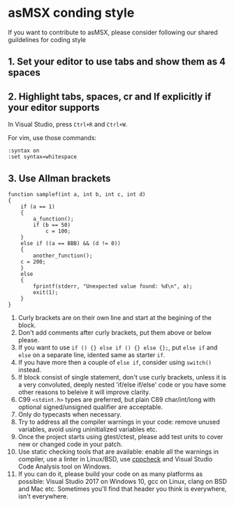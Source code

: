 
# asMSX conding style

If you want to contribute to asMSX, please consider following our shared guildelines for coding style

## 1. Set your editor to use tabs and show them as 4 spaces

## 2. Highlight tabs, spaces, cr and lf explicitly if your editor supports

In Visual Studio, press `Ctrl+R` and `Ctrl+W`.

For vim, use those commands:

    :syntax on
    :set syntax=whitespace

## 3. Use Allman brackets

```
function samplef(int a, int b, int c, int d)
{
    if (a == 1)
    {
        a_function();
        if (b == 50)
            c = 100;
    }
    else if ((a == BBB) && (d != 0))
    {
        another_function();
	c = 200;
    }
    else
    {
        fprintf(stderr, "Unexpected value found: %d\n", a);
        exit(1);
    }
}
```

1. Curly brackets are on their own line and start at the begining of the block.
2. Don't add comments after curly brackets, put them above or below please.
3. If you want to use `if () {} else if () {} else {};`, put `else if` and `else` on a separate line,
idented same as starter `if`.
4. If you have more then a couple of `else if`, consider using `switch()` instead.
5. If block consist of single statement, don't use curly brackets, unless it is a very convoluted,
deeply nested 'if/else if/else' code or you have some other reasons to beleive it will improve clarity.
6. C99 `<stdint.h>` types are preferred, but plain C89 char/int/long with optional signed/unsigned qualifier are acceptable.
7. Only do typecasts when necessary.
8. Try to address all the compiler warnings in your code: remove unused variables, avoid using uninitialized variables etc.
9. Once the project starts using gtest/ctest, please add test units to cover new or changed code in your patch.
10. Use static checking tools that are available: enable all the warnings in compiler, use a linter in Linux/BSD,
use [cppcheck](http://cppcheck.sourceforge.net/) and Visual Studio Code Analysis tool on Windows.
11. If you can do it, please build your code on as many platforms as possible:
Visual Studio 2017 on Windows 10, gcc on Linux, clang on BSD and Mac etc.
Sometimes you'll find that header you think is everywhere, isn't everywhere.
